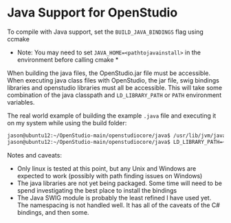 # Java Support for OpenStudio

To compile with Java support, set the `BUILD_JAVA_BINDINGS` flag using ccmake

* Note: You may need to set `JAVA_HOME=<pathtojavainstall>` in the environment before calling cmake *

When building the java files, the OpenStudio.jar file must be accessible. When executing java class files with OpenStudio, the jar file, swig bindings libraries and openstudio libraries must all be accessible. This will take some combination of the java classpath and `LD_LIBRARY_PATH` or `PATH` environment variables.

The real world example of building the example `.java` file and executing it on my system while using the build folder:

```sh
jason@ubuntu12:~/OpenStudio-main/openstudiocore/java$ /usr/lib/jvm/java-1.7.0-openjdk-amd64/bin/javac TestOpenStudio.java -classpath ~/openstudio-main-build/OpenStudioCore-prefix/src/OpenStudioCore-build/Products/java/OpenStudio.jar
jason@ubuntu12:~/OpenStudio-main/openstudiocore/java$ LD_LIBRARY_PATH=~/openstudio-main-build/OpenStudioCore-prefix/src/OpenStudioCore-build/Products/java /usr/lib/jvm/java-1.7.0-openjdk-amd64/bin/java -classpath ~/openstudio-main-build/OpenStudioCore-prefix/src/OpenStudioCore-build/Products/java/OpenStudio.jar:.  TestOpenStudio
```

Notes and caveats:

 * Only linux is tested at this point, but any Unix and Windows are expected to work (possibly with path finding issues on Windows)
 * The java libraries are not yet being packaged. Some time will need to be spend investigating the best place to install the bindings
 * The Java SWIG module is probably the least refined I have used yet. The namespacing is not handled well. It has all of the caveats of the C# bindings, and then some.

